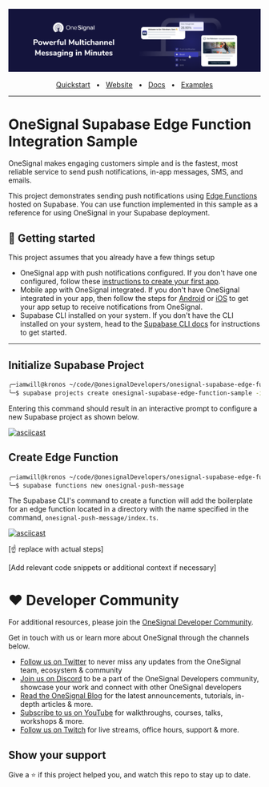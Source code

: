 ![OneSignal](https://github.com/OneSignal/.github/blob/439e36ade56b001643ff3b07eeaf95b20129f3e6/assets/onesignal-banner.png)

<div align="center">
  <a href="https://documentation.onesignal.com/docs/onboarding-with-onesignal" target="_blank">Quickstart</a>
  <span>&nbsp;&nbsp;•&nbsp;&nbsp;</span>
  <a href="https://onesignal.com/" target="_blank">Website</a>
  <span>&nbsp;&nbsp;•&nbsp;&nbsp;</span>
  <a href="https://documentation.onesignal.com/docs" target="_blank">Docs</a>
  <span>&nbsp;&nbsp;•&nbsp;&nbsp;</span>
  <a href="https://github.com/OneSignalDevelopers" target="_blank">Examples</a>
  <br />
  <hr />
</div>

# OneSignal Supabase Edge Function Integration Sample

OneSignal makes engaging customers simple and is the fastest, most reliable service to send push notifications, in-app messages, SMS, and emails.

This project demonstrates sending push notifications using [Edge Functions](https://supabase.com/docs/guides/functions) hosted on Supabase. You can use function implemented in this sample as a reference for using OneSignal in your Supabase deployment.

## 🚦 Getting started

This project assumes that you already have a few things setup
* OneSignal app with push notifications configured. If you don't have one configured, follow these [instructions to create your first app](https://documentation.onesignal.com/docs/apps-organizations#create-an-app).
* Mobile app with OneSignal integrated. If you don't have OneSignal integrated in your app, then follow the steps for [Android](https://documentation.onesignal.com/docs/android-sdk-setup) or [iOS](https://documentation.onesignal.com/docs/ios-sdk-setup) to get your app setup to receive notifications from OneSignal.
* Supabase CLI installed on your system. If you don't have the CLI installed on your system, head to the [Supabase CLI docs](https://supabase.com/docs/guides/cli#installation) for instructions to get started.

---

## Initialize Supabase Project

```bash
╭─iamwill@kronos ~/code/@onesignalDevelopers/onesignal-supabase-edge-function-sample ‹main●›
╰─$ supabase projects create onesignal-supabase-edge-function-sample -i
```

Entering this command should result in an interactive prompt to configure a new Supabase project as shown below.

[![asciicast](https://asciinema.org/a/NxhyWy8OKco1O91H5oHFqzykY.svg)](https://asciinema.org/a/NxhyWy8OKco1O91H5oHFqzykY)

## Create Edge Function

```bash
╭─iamwill@kronos ~/code/@onesignalDevelopers/onesignal-supabase-edge-function-sample ‹main●›
╰─$ supabase functions new onesignal-push-message
```

The Supabase CLI's command to create a function will add the boilerplate for an edge function located in a directory with the name specified in the command,  `onesignal-push-message/index.ts`.

[![asciicast](https://asciinema.org/a/K0YebFw4ciC5uH5OJUn3oATqv.svg)](https://asciinema.org/a/K0YebFw4ciC5uH5OJUn3oATqv)


[☝️ replace with actual steps]

[Add relevant code snippets or additional context if necessary]

# ❤️ Developer Community

For additional resources, please join the [OneSignal Developer Community](https://onesignal.com/onesignal-developers).

Get in touch with us or learn more about OneSignal through the channels below.

- [Follow us on Twitter](https://twitter.com/onesignaldevs) to never miss any updates from the OneSignal team, ecosystem & community
- [Join us on Discord](https://discord.gg/EP7gf6Uz7G) to be a part of the OneSignal Developers community, showcase your work and connect with other OneSignal developers
- [Read the OneSignal Blog](https://onesignal.com/blog/) for the latest announcements, tutorials, in-depth articles & more.
- [Subscribe to us on YouTube](https://www.youtube.com/channel/UCe63d5EDQsSkOov-bIE_8Aw/featured) for walkthroughs, courses, talks, workshops & more.
- [Follow us on Twitch](https://www.twitch.tv/onesignaldevelopers) for live streams, office hours, support & more.

## Show your support

Give a ⭐️ if this project helped you, and watch this repo to stay up to date.
